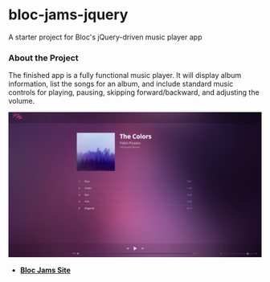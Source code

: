 # bloc-jams-jquery
A starter project for Bloc's jQuery-driven music player app

### About the Project
The finished app is a fully functional music player. It will display album information, list the songs for an album, and include standard music controls for playing, pausing, skipping forward/backward, and adjusting the volume.

![Bloc Jam Screenshot](BlocJams.png)

* [**Bloc Jams Site**](https://bloc-jamscc.netlify.com/)
